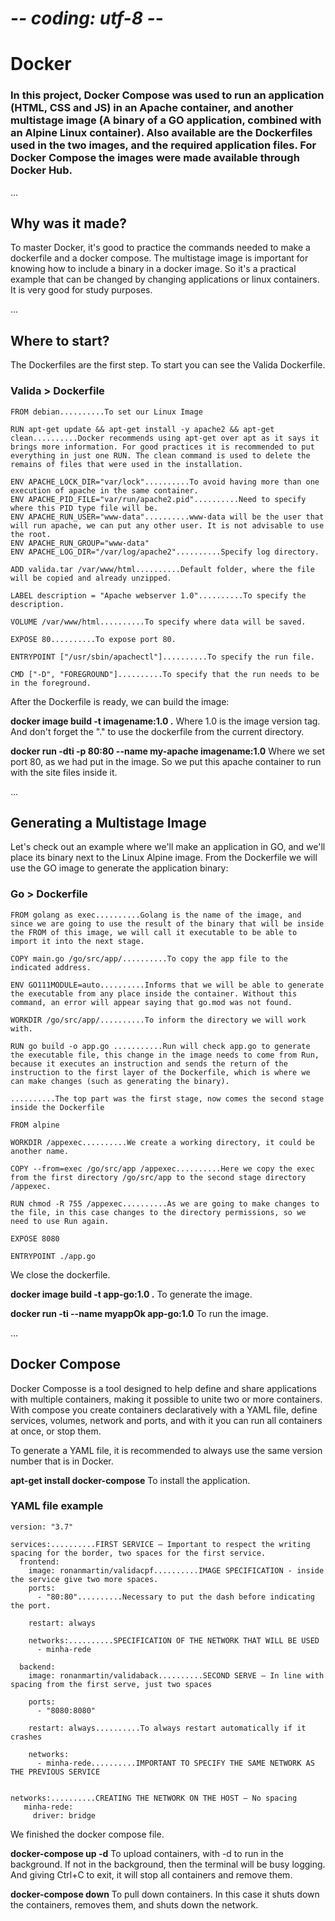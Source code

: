 # -_- coding: utf-8 -_-

# Docker

### In this project, Docker Compose was used to run an application (HTML, CSS and JS) in an Apache container, and another multistage image (A binary of a GO application, combined with an Alpine Linux container). Also available are the Dockerfiles used in the two images, and the required application files. For Docker Compose the images were made available through Docker Hub.

...

## **Why was it made?**

To master Docker, it's good to practice the commands needed to make a dockerfile and a docker compose. The multistage image is important for knowing how to include a binary in a docker image. So it's a practical example that can be changed by changing applications or linux containers. It is very good for study purposes.

...

## **Where to start?**

The Dockerfiles are the first step. To start you can see the Valida Dockerfile.

### Valida > Dockerfile

```
FROM debian..........To set our Linux Image

RUN apt-get update && apt-get install -y apache2 && apt-get clean..........Docker recommends using apt-get over apt as it says it brings more information. For good practices it is recommended to put everything in just one RUN. The clean command is used to delete the remains of files that were used in the installation.

ENV APACHE_LOCK_DIR="var/lock"..........To avoid having more than one execution of apache in the same container.
ENV APACHE_PID_FILE="var/run/apache2.pid"..........Need to specify where this PID type file will be.
ENV APACHE_RUN_USER="www-data"..........www-data will be the user that will run apache, we can put any other user. It is not advisable to use the root.
ENV APACHE_RUN_GROUP="www-data"
ENV APACHE_LOG_DIR="/var/log/apache2"..........Specify log directory.

ADD valida.tar /var/www/html..........Default folder, where the file will be copied and already unzipped.

LABEL description = "Apache webserver 1.0"..........To specify the description.

VOLUME /var/www/html..........To specify where data will be saved.

EXPOSE 80..........To expose port 80.

ENTRYPOINT ["/usr/sbin/apachectl"]..........To specify the run file.

CMD ["-D", "FOREGROUND"]..........To specify that the run needs to be in the foreground.
```

After the Dockerfile is ready, we can build the image:

**docker image build -t imagename:1.0 .** Where 1.0 is the image version tag. And don't forget the "." to use the dockerfile from the current directory.

**docker run -dti -p 80:80 --name my-apache imagename:1.0** Where we set port 80, as we had put in the image. So we put this apache container to run with the site files inside it.

...

## **Generating a Multistage Image**

Let's check out an example where we'll make an application in GO, and we'll place its binary next to the Linux Alpine image. From the Dockerfile we will use the GO image to generate the application binary:

### Go > Dockerfile

```
FROM golang as exec..........Golang is the name of the image, and since we are going to use the result of the binary that will be inside the FROM of this image, we will call it executable to be able to import it into the next stage.

COPY main.go /go/src/app/..........To copy the app file to the indicated address.

ENV GO111MODULE=auto..........Informs that we will be able to generate the executable from any place inside the container. Without this command, an error will appear saying that go.mod was not found.

WORKDIR /go/src/app/..........To inform the directory we will work with.

RUN go build -o app.go ...........Run will check app.go to generate the executable file, this change in the image needs to come from Run, because it executes an instruction and sends the return of the instruction to the first layer of the Dockerfile, which is where we can make changes (such as generating the binary).

..........The top part was the first stage, now comes the second stage inside the Dockerfile

FROM alpine

WORKDIR /appexec..........We create a working directory, it could be another name.

COPY --from=exec /go/src/app /appexec..........Here we copy the exec from the first directory /go/src/app to the second stage directory /appexec.

RUN chmod -R 755 /appexec..........As we are going to make changes to the file, in this case changes to the directory permissions, so we need to use Run again.

EXPOSE 8080

ENTRYPOINT ./app.go
```

We close the dockerfile.

**docker image build -t app-go:1.0 .** To generate the image.

**docker run -ti --name myappOk app-go:1.0** To run the image.

...

## **Docker Compose**

Docker Composse is a tool designed to help define and share applications with multiple containers, making it possible to unite two or more containers. With compose you create containers declaratively with a YAML file, define services, volumes, network and ports, and with it you can run all containers at once, or stop them.

To generate a YAML file, it is recommended to always use the same version number that is in Docker.

**apt-get install docker-compose** To install the application.

### YAML file example

```
version: "3.7"

services:..........FIRST SERVICE – Important to respect the writing spacing for the border, two spaces for the first service.
  frontend:
    image: ronanmartin/validacpf..........IMAGE SPECIFICATION - inside the service give two more spaces.
    ports:
      - "80:80"..........Necessary to put the dash before indicating the port.

    restart: always

    networks:..........SPECIFICATION OF THE NETWORK THAT WILL BE USED
      - minha-rede

  backend:
    image: ronanmartin/validaback..........SECOND SERVE – In line with spacing from the first serve, just two spaces

    ports:
      - "8080:8080"

    restart: always..........To always restart automatically if it crashes

    networks:
      - minha-rede..........IMPORTANT TO SPECIFY THE SAME NETWORK AS THE PREVIOUS SERVICE


networks:..........CREATING THE NETWORK ON THE HOST – No spacing
   minha-rede:
     driver: bridge
```

We finished the docker compose file.

**docker-compose up -d** To upload containers, with -d to run in the background. If not in the background, then the terminal will be busy logging. And giving Ctrl+C to exit, it will stop all containers and remove them.

**docker-compose down** To pull down containers. In this case it shuts down the containers, removes them, and shuts down the network.
